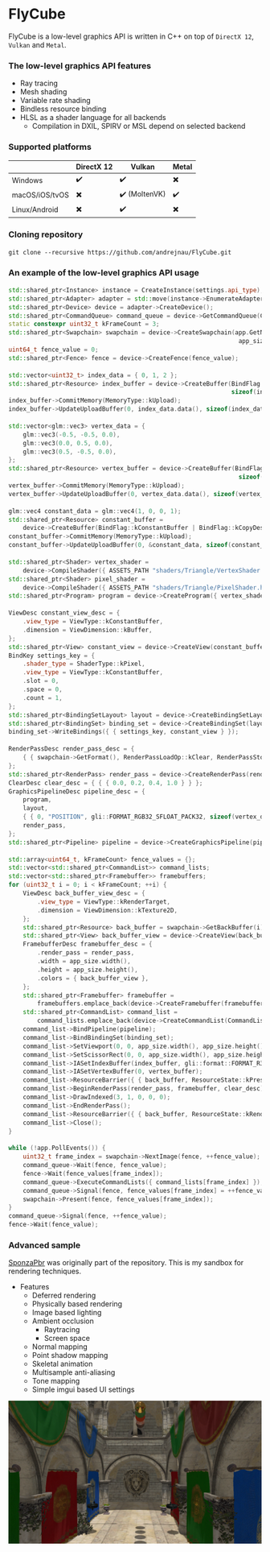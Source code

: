 # FlyCube
FlyCube is a low-level graphics API is written in C++ on top of `DirectX 12`, `Vulkan` and `Metal`.

### The low-level graphics API features
* Ray tracing
* Mesh shading
* Variable rate shading
* Bindless resource binding
* HLSL as a shader language for all backends
  * Compilation in DXIL, SPIRV or MSL depend on selected backend

### Supported platforms

|                | DirectX 12               | Vulkan                        | Metal                    |
|----------------|--------------------------|-------------------------------|--------------------------|
| Windows        | :heavy_check_mark:       | :heavy_check_mark:            | :heavy_multiplication_x: |
| macOS/iOS/tvOS | :heavy_multiplication_x: | :heavy_check_mark: (MoltenVK) | :heavy_check_mark:       |
| Linux/Android  | :heavy_multiplication_x: | :heavy_check_mark:            | :heavy_multiplication_x: |

### Cloning repository
```
git clone --recursive https://github.com/andrejnau/FlyCube.git
```

### An example of the low-level graphics API usage
```cpp
std::shared_ptr<Instance> instance = CreateInstance(settings.api_type);
std::shared_ptr<Adapter> adapter = std::move(instance->EnumerateAdapters()[settings.required_gpu_index]);
std::shared_ptr<Device> device = adapter->CreateDevice();
std::shared_ptr<CommandQueue> command_queue = device->GetCommandQueue(CommandListType::kGraphics);
static constexpr uint32_t kFrameCount = 3;
std::shared_ptr<Swapchain> swapchain = device->CreateSwapchain(app.GetNativeWindow(), app_size.width(),
                                                                app_size.height(), kFrameCount, settings.vsync);
uint64_t fence_value = 0;
std::shared_ptr<Fence> fence = device->CreateFence(fence_value);

std::vector<uint32_t> index_data = { 0, 1, 2 };
std::shared_ptr<Resource> index_buffer = device->CreateBuffer(BindFlag::kIndexBuffer | BindFlag::kCopyDest,
                                                              sizeof(index_data.front()) * index_data.size());
index_buffer->CommitMemory(MemoryType::kUpload);
index_buffer->UpdateUploadBuffer(0, index_data.data(), sizeof(index_data.front()) * index_data.size());

std::vector<glm::vec3> vertex_data = {
    glm::vec3(-0.5, -0.5, 0.0),
    glm::vec3(0.0, 0.5, 0.0),
    glm::vec3(0.5, -0.5, 0.0),
};
std::shared_ptr<Resource> vertex_buffer = device->CreateBuffer(BindFlag::kVertexBuffer | BindFlag::kCopyDest,
                                                                sizeof(vertex_data.front()) * vertex_data.size());
vertex_buffer->CommitMemory(MemoryType::kUpload);
vertex_buffer->UpdateUploadBuffer(0, vertex_data.data(), sizeof(vertex_data.front()) * vertex_data.size());

glm::vec4 constant_data = glm::vec4(1, 0, 0, 1);
std::shared_ptr<Resource> constant_buffer =
    device->CreateBuffer(BindFlag::kConstantBuffer | BindFlag::kCopyDest, sizeof(constant_data));
constant_buffer->CommitMemory(MemoryType::kUpload);
constant_buffer->UpdateUploadBuffer(0, &constant_data, sizeof(constant_data));

std::shared_ptr<Shader> vertex_shader =
    device->CompileShader({ ASSETS_PATH "shaders/Triangle/VertexShader.hlsl", "main", ShaderType::kVertex, "6_0" });
std::shared_ptr<Shader> pixel_shader =
    device->CompileShader({ ASSETS_PATH "shaders/Triangle/PixelShader.hlsl", "main", ShaderType::kPixel, "6_0" });
std::shared_ptr<Program> program = device->CreateProgram({ vertex_shader, pixel_shader });

ViewDesc constant_view_desc = {
    .view_type = ViewType::kConstantBuffer,
    .dimension = ViewDimension::kBuffer,
};
std::shared_ptr<View> constant_view = device->CreateView(constant_buffer, constant_view_desc);
BindKey settings_key = {
    .shader_type = ShaderType::kPixel,
    .view_type = ViewType::kConstantBuffer,
    .slot = 0,
    .space = 0,
    .count = 1,
};
std::shared_ptr<BindingSetLayout> layout = device->CreateBindingSetLayout({ settings_key });
std::shared_ptr<BindingSet> binding_set = device->CreateBindingSet(layout);
binding_set->WriteBindings({ { settings_key, constant_view } });

RenderPassDesc render_pass_desc = {
    { { swapchain->GetFormat(), RenderPassLoadOp::kClear, RenderPassStoreOp::kStore } },
};
std::shared_ptr<RenderPass> render_pass = device->CreateRenderPass(render_pass_desc);
ClearDesc clear_desc = { { { 0.0, 0.2, 0.4, 1.0 } } };
GraphicsPipelineDesc pipeline_desc = {
    program,
    layout,
    { { 0, "POSITION", gli::FORMAT_RGB32_SFLOAT_PACK32, sizeof(vertex_data.front()) } },
    render_pass,
};
std::shared_ptr<Pipeline> pipeline = device->CreateGraphicsPipeline(pipeline_desc);

std::array<uint64_t, kFrameCount> fence_values = {};
std::vector<std::shared_ptr<CommandList>> command_lists;
std::vector<std::shared_ptr<Framebuffer>> framebuffers;
for (uint32_t i = 0; i < kFrameCount; ++i) {
    ViewDesc back_buffer_view_desc = {
        .view_type = ViewType::kRenderTarget,
        .dimension = ViewDimension::kTexture2D,
    };
    std::shared_ptr<Resource> back_buffer = swapchain->GetBackBuffer(i);
    std::shared_ptr<View> back_buffer_view = device->CreateView(back_buffer, back_buffer_view_desc);
    FramebufferDesc framebuffer_desc = {
        .render_pass = render_pass,
        .width = app_size.width(),
        .height = app_size.height(),
        .colors = { back_buffer_view },
    };
    std::shared_ptr<Framebuffer> framebuffer =
        framebuffers.emplace_back(device->CreateFramebuffer(framebuffer_desc));
    std::shared_ptr<CommandList> command_list =
        command_lists.emplace_back(device->CreateCommandList(CommandListType::kGraphics));
    command_list->BindPipeline(pipeline);
    command_list->BindBindingSet(binding_set);
    command_list->SetViewport(0, 0, app_size.width(), app_size.height());
    command_list->SetScissorRect(0, 0, app_size.width(), app_size.height());
    command_list->IASetIndexBuffer(index_buffer, gli::format::FORMAT_R32_UINT_PACK32);
    command_list->IASetVertexBuffer(0, vertex_buffer);
    command_list->ResourceBarrier({ { back_buffer, ResourceState::kPresent, ResourceState::kRenderTarget } });
    command_list->BeginRenderPass(render_pass, framebuffer, clear_desc);
    command_list->DrawIndexed(3, 1, 0, 0, 0);
    command_list->EndRenderPass();
    command_list->ResourceBarrier({ { back_buffer, ResourceState::kRenderTarget, ResourceState::kPresent } });
    command_list->Close();
}

while (!app.PollEvents()) {
    uint32_t frame_index = swapchain->NextImage(fence, ++fence_value);
    command_queue->Wait(fence, fence_value);
    fence->Wait(fence_values[frame_index]);
    command_queue->ExecuteCommandLists({ command_lists[frame_index] });
    command_queue->Signal(fence, fence_values[frame_index] = ++fence_value);
    swapchain->Present(fence, fence_values[frame_index]);
}
command_queue->Signal(fence, ++fence_value);
fence->Wait(fence_value);
```

### Advanced sample
[SponzaPbr](https://github.com/andrejnau/SponzaPbr) was originally part of the repository. This is my sandbox for rendering techniques.
* Features
  * Deferred rendering
  * Physically based rendering
  * Image based lighting
  * Ambient occlusion
    * Raytracing
    * Screen space
  * Normal mapping
  * Point shadow mapping
  * Skeletal animation
  * Multisample anti-aliasing
  * Tone mapping
  * Simple imgui based UI settings

![sponza.png](screenshots/sponza.png)
